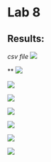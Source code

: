 # Lab 8

## Results:

*csv file*
![](/Images/cpudata_csv.jpg)

**
![](/Images/CPUData_Graph.png)

![](/Images/Figure_1.png)

![](/Images/Figure_2.png)

![](/Images/Figure_3.png)

![](/Images/Figure_4.png)

![](/Images/Figure_5.png)

![](/Images/Figure_6.png)
